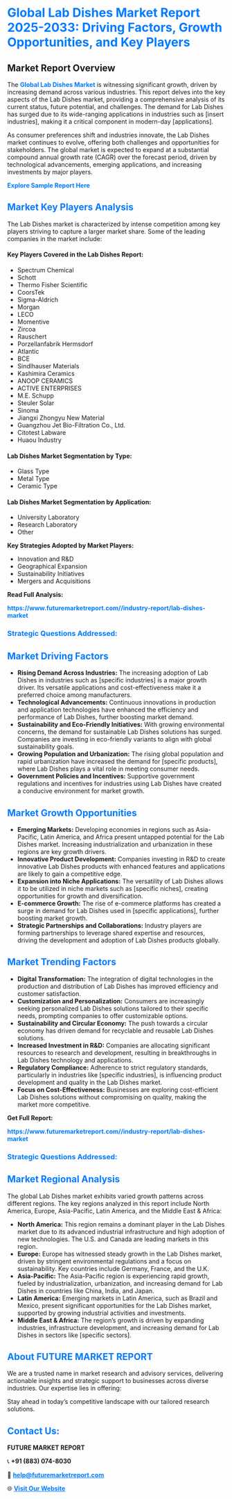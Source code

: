 <h1 style="color: #007BFF;">Global Lab Dishes Market Report 2025-2033: Driving Factors, Growth Opportunities, and Key Players</h1>

<section id="overview">
<h2>Market Report Overview</h2>
<p>The <a href="https://www.futuremarketreport.com//industry-report/lab-dishes-market" style="color: #007BFF; text-decoration: none;"><strong>Global Lab Dishes Market</strong></a> is witnessing significant growth, driven by increasing demand across various industries. This report delves into the key aspects of the Lab Dishes market, providing a comprehensive analysis of its current status, future potential, and challenges. The demand for Lab Dishes has surged due to its wide-ranging applications in industries such as [insert industries], making it a critical component in modern-day [applications].</p>
<p>As consumer preferences shift and industries innovate, the Lab Dishes market continues to evolve, offering both challenges and opportunities for stakeholders. The global market is expected to expand at a substantial compound annual growth rate (CAGR) over the forecast period, driven by technological advancements, emerging applications, and increasing investments by major players.</p>
</section>

<section id="overview">
<p><a href="https://www.futuremarketreport.com//request-sample/reportId=59370" style="color: #007BFF; text-decoration: none;"><strong>Explore Sample Report Here</strong></a></p>
</section>

<section id="key-players">
<h2 style="color: #007BFF;">Market Key Players Analysis</h2>
<p>The Lab Dishes market is characterized by intense competition among key players striving to capture a larger market share. Some of the leading companies in the market include:</p>
<h4>Key Players Covered in the Lab Dishes Report:</h4>
<ul><li>Spectrum Chemical</li><li>Schott</li><li>Thermo Fisher Scientific</li><li>CoorsTek</li><li>Sigma-Aldrich</li><li>Morgan</li><li>LECO</li><li>Momentive</li><li>Zircoa</li><li>Rauschert</li><li>Porzellanfabrik Hermsdorf</li><li>Atlantic</li><li>BCE</li><li>Sindlhauser Materials</li><li>Kashimira Ceramics</li><li>ANOOP CERAMICS</li><li>ACTIVE ENTERPRISES</li><li>M.E. Schupp</li><li>Steuler Solar</li><li>Sinoma</li><li>Jiangxi Zhongyu New Material</li><li>Guangzhou Jet Bio-Filtration Co., Ltd.</li><li>Citotest Labware</li><li>Huaou Industry</li></ul>
<h4>Lab Dishes Market Segmentation by Type:</h4>
<ul><li>Glass Type</li><li>Metal Type</li><li>Ceramic Type</li></ul>

<h4>Lab Dishes Market Segmentation by Application:</h4>
<ul><li>University Laboratory</li><li>Research Laboratory</li><li>Other</li></ul>
<p><strong>Key Strategies Adopted by Market Players:</strong></p>
<ul>
<li>Innovation and R&D</li>
<li>Geographical Expansion</li>
<li>Sustainability Initiatives</li>
<li>Mergers and Acquisitions</li>
</ul>
</section>

<section>
<p><strong>Read Full Analysis: </strong></p><a href="https://www.futuremarketreport.com//industry-report/lab-dishes-market" style="color: #007BFF; text-decoration: none;"><strong>https://www.futuremarketreport.com//industry-report/lab-dishes-market</strong></a>
<h3 style="color: #007BFF;">Strategic Questions Addressed:</h3>
</section>

<section id="driving-factors">
<h2 style="color: #007BFF;">Market Driving Factors</h2>
<ul>
<li><strong>Rising Demand Across Industries:</strong> The increasing adoption of Lab Dishes in industries such as [specific industries] is a major growth driver. Its versatile applications and cost-effectiveness make it a preferred choice among manufacturers.</li>
<li><strong>Technological Advancements:</strong> Continuous innovations in production and application technologies have enhanced the efficiency and performance of Lab Dishes, further boosting market demand.</li>
<li><strong>Sustainability and Eco-Friendly Initiatives:</strong> With growing environmental concerns, the demand for sustainable Lab Dishes solutions has surged. Companies are investing in eco-friendly variants to align with global sustainability goals.</li>
<li><strong>Growing Population and Urbanization:</strong> The rising global population and rapid urbanization have increased the demand for [specific products], where Lab Dishes plays a vital role in meeting consumer needs.</li>
<li><strong>Government Policies and Incentives:</strong> Supportive government regulations and incentives for industries using Lab Dishes have created a conducive environment for market growth.</li>
</ul>
</section>

<section id="growth-opportunities">
<h2 style="color: #007BFF;">Market Growth Opportunities</h2>
<ul>
<li><strong>Emerging Markets:</strong> Developing economies in regions such as Asia-Pacific, Latin America, and Africa present untapped potential for the Lab Dishes market. Increasing industrialization and urbanization in these regions are key growth drivers.</li>
<li><strong>Innovative Product Development:</strong> Companies investing in R&D to create innovative Lab Dishes products with enhanced features and applications are likely to gain a competitive edge.</li>
<li><strong>Expansion into Niche Applications:</strong> The versatility of Lab Dishes allows it to be utilized in niche markets such as [specific niches], creating opportunities for growth and diversification.</li>
<li><strong>E-commerce Growth:</strong> The rise of e-commerce platforms has created a surge in demand for Lab Dishes used in [specific applications], further boosting market growth.</li>
<li><strong>Strategic Partnerships and Collaborations:</strong> Industry players are forming partnerships to leverage shared expertise and resources, driving the development and adoption of Lab Dishes products globally.</li>
</ul>
</section>

<section id="trending-factors">
<h2 style="color: #007BFF;">Market Trending Factors</h2>
<ul>
<li><strong>Digital Transformation:</strong> The integration of digital technologies in the production and distribution of Lab Dishes has improved efficiency and customer satisfaction.</li>
<li><strong>Customization and Personalization:</strong> Consumers are increasingly seeking personalized Lab Dishes solutions tailored to their specific needs, prompting companies to offer customizable options.</li>
<li><strong>Sustainability and Circular Economy:</strong> The push towards a circular economy has driven demand for recyclable and reusable Lab Dishes solutions.</li>
<li><strong>Increased Investment in R&D:</strong> Companies are allocating significant resources to research and development, resulting in breakthroughs in Lab Dishes technology and applications.</li>
<li><strong>Regulatory Compliance:</strong> Adherence to strict regulatory standards, particularly in industries like [specific industries], is influencing product development and quality in the Lab Dishes market.</li>
<li><strong>Focus on Cost-Effectiveness:</strong> Businesses are exploring cost-efficient Lab Dishes solutions without compromising on quality, making the market more competitive.</li>
</ul>
</section>

<section>
<p><strong>Get Full Report: </strong></p><a href="https://www.futuremarketreport.com//industry-report/lab-dishes-market" style="color: #007BFF; text-decoration: none;"><strong>https://www.futuremarketreport.com//industry-report/lab-dishes-market</strong></a>
<h3 style="color: #007BFF;">Strategic Questions Addressed:</h3>
</section>


<section id="regional-analysis">
<h2 style="color: #007BFF;">Market Regional Analysis</h2>
<p>The global Lab Dishes market exhibits varied growth patterns across different regions. The key regions analyzed in this report include North America, Europe, Asia-Pacific, Latin America, and the Middle East & Africa:</p>
<ul>
<li><strong>North America:</strong> This region remains a dominant player in the Lab Dishes market due to its advanced industrial infrastructure and high adoption of new technologies. The U.S. and Canada are leading markets in this region.</li>
<li><strong>Europe:</strong> Europe has witnessed steady growth in the Lab Dishes market, driven by stringent environmental regulations and a focus on sustainability. Key countries include Germany, France, and the U.K.</li>
<li><strong>Asia-Pacific:</strong> The Asia-Pacific region is experiencing rapid growth, fueled by industrialization, urbanization, and increasing demand for Lab Dishes in countries like China, India, and Japan.</li>
<li><strong>Latin America:</strong> Emerging markets in Latin America, such as Brazil and Mexico, present significant opportunities for the Lab Dishes market, supported by growing industrial activities and investments.</li>
<li><strong>Middle East & Africa:</strong> The region’s growth is driven by expanding industries, infrastructure development, and increasing demand for Lab Dishes in sectors like [specific sectors].</li>
</ul>
</section>

<footer>
<h2 style="color: #007BFF;">About FUTURE MARKET REPORT</h2>
<p>We are a trusted name in market research and advisory services, delivering actionable insights and strategic support to businesses across diverse industries. Our expertise lies in offering:</p>

<p>Stay ahead in today’s competitive landscape with our tailored research solutions.</p>

<h2 style="color: #007BFF;">Contact Us:</h2>
<p><strong>FUTURE MARKET REPORT</strong></p>
<p>📞 <strong>+91 (883) 074-8030</strong></p>
<p>📧 <strong><a href="mailto:help@futuremarketreport.com" style="color: #007BFF;">help@futuremarketreport.com</a></strong></p>
<p>🌐 <strong><a href="https://www.futuremarketreport.com/" style="color: #007BFF;">Visit Our Website</a></strong></p>
</footer>